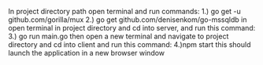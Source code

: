 In project directory path open terminal and run commands:
1.) go get -u github.com/gorilla/mux
2.) go get github.com/denisenkom/go-mssqldb
in  open terminal in project directory and cd into server, and run this command:
3.) go run main.go
then open a new terminal and navigate to project directory and cd into client and run this command:
4.)npm start
this should launch the application in a new browser window